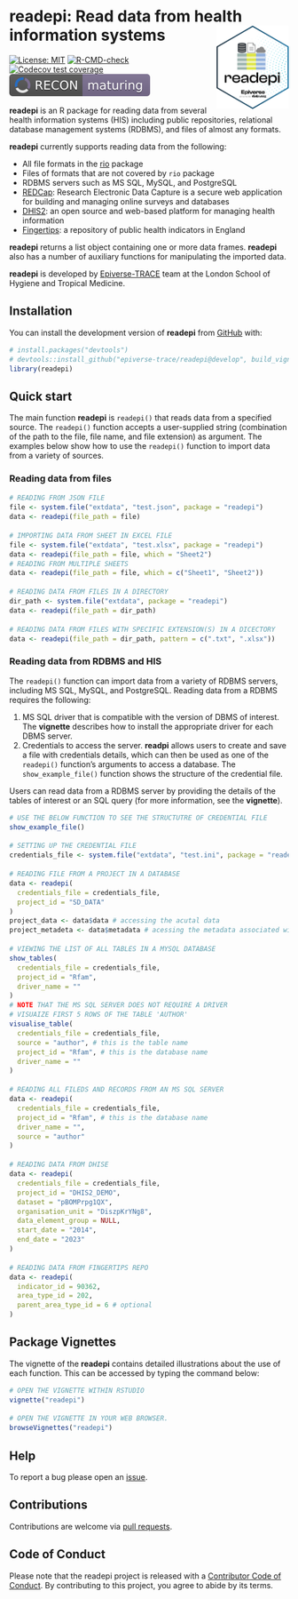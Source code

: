 
<!-- README.md is generated from README.Rmd. Please edit that file -->

# readepi: Read data from health information systems <img src="man/figures/logo.png" align="right" width="130"/>

<!-- badges: start -->

[![License:
MIT](https://img.shields.io/badge/License-MIT-yellow.svg)](https://opensource.org/licenses/MIT)
[![R-CMD-check](https://github.com/epiverse-trace/readepi/actions/workflows/R-CMD-check.yaml/badge.svg)](https://github.com/epiverse-trace/readepi/actions/workflows/R-CMD-check.yaml)
[![Codecov test
coverage](https://codecov.io/gh/epiverse-trace/readepi/branch/main/graph/badge.svg)](https://app.codecov.io/gh/epiverse-trace/readepi?branch=main)
[![lifecycle-concept](https://raw.githubusercontent.com/reconverse/reconverse.github.io/master/images/badge-maturing.svg)](https://www.reconverse.org/lifecycle.html#concept)
<!-- badges: end -->

**readepi** is an R package for reading data from several health
information systems (HIS) including public repositories, relational
database management systems (RDBMS), and files of almost any formats.

**readepi** currently supports reading data from the following:

- All file formats in the
  [rio](https://cran.r-project.org/web/packages/rio/vignettes/rio.html)
  package  
- Files of formats that are not covered by `rio` package  
- RDBMS servers such as MS SQL, MySQL, and PostgreSQL 
- [REDCap](https://projectredcap.org/software/): Research Electronic
  Data Capture is a secure web application for building and managing
  online surveys and databases  
- [DHIS2](https://dhis2.org/about/): an open source and web-based
  platform for managing health information  
- [Fingertips](https://fingertips.phe.org.uk/): a repository of public
  health indicators in England

**readepi** returns a list object containing one or more data frames.
**readepi** also has a number of auxiliary functions for manipulating
the imported data.

**readepi** is developed by
[Epiverse-TRACE](https://data.org/initiatives/epiverse/) team at the
London School of Hygiene and Tropical Medicine.

## Installation

You can install the development version of **readepi** from
[GitHub](https://github.com/) with:

``` r
# install.packages("devtools")
# devtools::install_github("epiverse-trace/readepi@develop", build_vignettes = TRUE)
library(readepi)
```

## Quick start

The main function **readepi** is `readepi()` that reads data from a
specified source. The `readepi()` function accepts a user-supplied
string (combination of the path to the file, file name, and file
extension) as argument. The examples below show how to use the
`readepi()` function to import data from a variety of sources.

### Reading data from files

``` r
# READING FROM JSON FILE
file <- system.file("extdata", "test.json", package = "readepi")
data <- readepi(file_path = file)

# IMPORTING DATA FROM SHEET IN EXCEL FILE
file <- system.file("extdata", "test.xlsx", package = "readepi")
data <- readepi(file_path = file, which = "Sheet2")
# READING FROM MULTIPLE SHEETS 
data <- readepi(file_path = file, which = c("Sheet1", "Sheet2"))

# READING DATA FROM FILES IN A DIRECTORY
dir_path <- system.file("extdata", package = "readepi")
data <- readepi(file_path = dir_path)

# READING DATA FROM FILES WITH SPECIFIC EXTENSION(S) IN A DICECTORY
data <- readepi(file_path = dir_path, pattern = c(".txt", ".xlsx"))
```

### Reading data from RDBMS and HIS

The `readepi()` function can import data from a variety of RDBMS
servers, including MS SQL, MySQL, and PostgreSQL. Reading data from a
RDBMS requires the following:

1.  MS SQL driver that is compatible with the version of DBMS of
    interest. The **vignette** describes how to install the appropriate
    driver for each DBMS server.  
2.  Credentials to access the server. **readpi** allows users to create
    and save a file with credentials details, which can then be used as
    one of the `readepi()` function’s arguments to access a database.
    The `show_example_file()` function shows the structure of the
    credential file.

Users can read data from a RDBMS server by providing the details of the
tables of interest or an SQL query (for more information, see the
**vignette**).

``` r
# USE THE BELOW FUNCTION TO SEE THE STRUCTUTRE OF CREDENTIAL FILE
show_example_file()

# SETTING UP THE CREDENTIAL FILE
credentials_file <- system.file("extdata", "test.ini", package = "readepi")

# READING FILE FROM A PROJECT IN A DATABASE
data <- readepi(
  credentials_file = credentials_file,
  project_id = "SD_DATA"
)
project_data <- data$data # accessing the acutal data
project_metadeta <- data$metadata # acessing the metadata associated with project

# VIEWING THE LIST OF ALL TABLES IN A MYSQL DATABASE
show_tables(
  credentials_file = credentials_file,
  project_id = "Rfam",
  driver_name = ""
)
# NOTE THAT THE MS SQL SERVER DOES NOT REQUIRE A DRIVER
# VISUAIZE FIRST 5 ROWS OF THE TABLE 'AUTHOR'
visualise_table(
  credentials_file = credentials_file,
  source = "author", # this is the table name
  project_id = "Rfam", # this is the database name
  driver_name = ""
)

# READING ALL FILEDS AND RECORDS FROM AN MS SQL SERVER
data <- readepi(
  credentials_file = credentials_file,
  project_id = "Rfam", # this is the database name
  driver_name = "",
  source = "author"
)

# READING DATA FROM DHISE
data <- readepi(
  credentials_file = credentials_file,
  project_id = "DHIS2_DEMO",
  dataset = "pBOMPrpg1QX",
  organisation_unit = "DiszpKrYNg8",
  data_element_group = NULL,
  start_date = "2014",
  end_date = "2023"
)

# READING DATA FROM FINGERTIPS REPO
data <- readepi(
  indicator_id = 90362,
  area_type_id = 202,
  parent_area_type_id = 6 # optional
)
```

## Package Vignettes

The vignette of the **readepi** contains detailed illustrations about
the use of each function. This can be accessed by typing the command
below:

``` r
# OPEN THE VIGNETTE WITHIN RSTUDIO
vignette("readepi")

# OPEN THE VIGNETTE IN YOUR WEB BROWSER. 
browseVignettes("readepi")
```

## Help

To report a bug please open an
[issue](https://github.com/epiverse-trace/readepi/issues/new/choose).

## Contributions

Contributions are welcome via [pull
requests](https://github.com/epiverse-trace/readepi/pulls).

## Code of Conduct

Please note that the readepi project is released with a [Contributor
Code of
Conduct](https://contributor-covenant.org/version/2/0/CODE_OF_CONDUCT.html).
By contributing to this project, you agree to abide by its terms.
